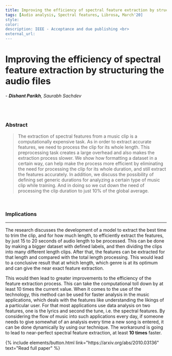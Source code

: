 ```yaml
---
title: Improving the efficiency of spectral feature extraction by structuring the audio files
tags: [Audio analysis, Spectral features, Librosa, March'20]
style: 
color: 
description: IEEE - Acceptance and due publishing <br>
external_url: 
---
```


# Improving the efficiency of spectral feature extraction by structuring the audio files

###### - _**Dishant Parikh**, Saurabh Sachdev_

<br>

### Abstract
>The extraction of spectral features from a music clip is a computationally expensive task. As in order to extract accurate features, we need to process the clip for its whole length. This preprocessing task creates a large overhead and also makes the extraction process slower. We show how formatting a dataset in a certain way, can help make the process more efficient by eliminating the need for processing the clip for its whole duration, and still extract the features accurately. In addition, we discuss the possibility of defining set generic durations for analyzing a certain type of music clip while training. And in doing so we cut down the need of processing the clip duration to just 10% of the
global average.

<br>

### Implications

---

The research discusses the  development of a model to extract the best time to trim the clip, and for how much length, to efficiently extract the features, by just 15 to 20 seconds of audio length to be processed. This can be done by making a bigger dataset with defined labels, and then dividing the clips into many different length clips. After that, the features can be extracted for that length and compared with the total length processing. This would lead to a conclusive result that at which length, which genre is at its optimum and can give the near exact feature extraction. 

This would then lead to greater improvements to the efficiency of the feature extraction process. This can take the computational toll down by at least 10 times the current value. When it comes to the use of the technology, this method can be used for faster analysis in the music applications, which deals with the features like understanding the likings of a particular user. For that most applications use data analysis on two features, one is the lyrics and second the tune, i.e. the spectral features. By considering the flow of music into such applications every day, if someone needs to give somewhat of an analysis every time a new song is entered, it can be done dynamically by using our technique. The workaround is going to lead to near-perfect spectral feature extraction, at least **10 times** faster.

<p class="text-center">
{% include elements/button.html link="https://arxiv.org/abs/2010.03136" text="Read full paper" %}
</p>